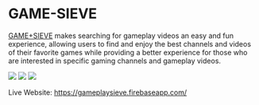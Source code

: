 # GAME-SIEVE

[GAME+SIEVE](https://gameplaysieve.firebaseapp.com/) makes searching for gameplay videos an easy and fun experience, allowing users to find and enjoy the best channels and videos of their favorite games while providing a better experience for those who are interested in specific gaming channels and gameplay videos.

<img src="http://i1308.photobucket.com/albums/s615/Attacktic/Screen%20Shot%202016-09-13%20at%206.14.44%20PM_zpsucpgusjv.png">
<img src="http://i1308.photobucket.com/albums/s615/Attacktic/Screen%20Shot%202016-09-13%20at%206.19.28%20PM_zpsjszva78x.png">
<img src="http://i1308.photobucket.com/albums/s615/Attacktic/Screen%20Shot%202016-09-13%20at%206.21.10%20PM_zpsweanqgch.png">

Live Website: https://gameplaysieve.firebaseapp.com/
